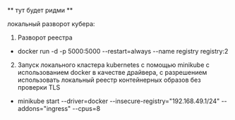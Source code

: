 ** тут будет ридми **

локальный разворот кубера:
1. Разворот реестра
- docker run -d -p 5000:5000 --restart=always --name registry registry:2
2. Запуск локального кластера kubernetes с помощью minikube с использованием docker в качестве драйвера,
с разрешением использовать локальный реестр контейнерных образов без проверки TLS
- minikube start --driver=docker --insecure-registry="192.168.49.1/24" --addons="ingress" --cpus=8